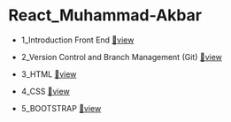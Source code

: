 # React_Muhammad-Akbar

- 1_Introduction Front End [🔗view](https://github.com/Akbaroke/react_muhammad-akbar/tree/main/1_Introduction%20Front%20End)

- 2_Version Control and Branch Management (Git) [🔗view](https://github.com/Akbaroke/react_muhammad-akbar/tree/main/2_Version%20Control%20and%20Branch%20Management%20(Git))

- 3_HTML [🔗view](https://github.com/Akbaroke/react_muhammad-akbar/tree/main/3_HTML)

- 4_CSS [🔗view](https://github.com/Akbaroke/react_muhammad-akbar/tree/main/4_CSS)

- 5_BOOTSTRAP [🔗view](https://github.com/Akbaroke/react_muhammad-akbar/tree/main/5_BOOTSTRAP)


